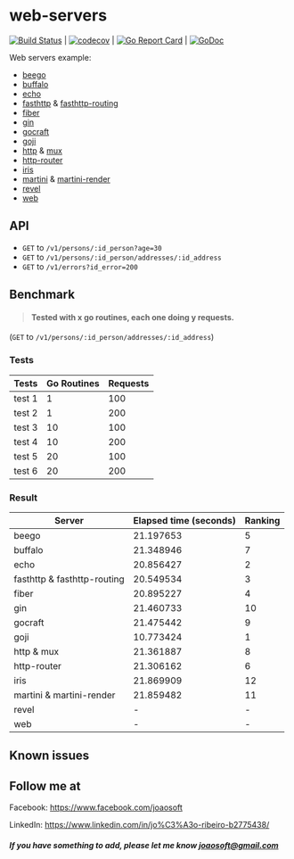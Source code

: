 # web-servers
[![Build Status](https://travis-ci.com/joaosoft/web-servers.svg?branch=master)](https://travis-ci.com/joaosoft/web-servers) | [![codecov](https://codecov.io/gh/joaosoft/web-servers/branch/master/graph/badge.svg)](https://codecov.io/gh/joaosoft/web-servers) | [![Go Report Card](https://goreportcard.com/badge/github.com/joaosoft/web-servers)](https://goreportcard.com/report/github.com/joaosoft/web-servers) | [![GoDoc](https://godoc.org/github.com/joaosoft/web-servers?status.svg)](https://godoc.org/github.com/joaosoft/web-servers)

Web servers example:
* [beego](https://github.com/beego/beego)
* [buffalo](https://github.com/gobuffalo/buffalo) 
* [echo](https://github.com/labstack/echo)
* [fasthttp](https://github.com/valyala/fasthttp) & [fasthttp-routing](https://github.com/qiangxue/fasthttp-routing)
* [fiber](https://github.com/gofiber/fiber)
* [gin](https://github.com/gin-gonic/gin)
* [gocraft](https://github.com/gocraft/web) 
* [goji](https://github.com/goji/goji) 
* [http](https://github.com/golang/go/blob/master/src/net/http) & [mux](https://github.com/gorilla/mux)
* [http-router](github.com/julienschmidt/httprouter) 
* [iris](https://github.com/kataras/iris) 
* [martini](https://github.com/go-martini/martini) & [martini-render](https://github.com/martini-contrib/render)
* [revel](https://github.com/revel/revel) 
* [web](github.com/joaosoft/web) 

## API
- `GET` to `/v1/persons/:id_person?age=30`
- `GET` to `/v1/persons/:id_person/addresses/:id_address`
- `GET` to `/v1/errors?id_error=200`

## Benchmark
>#### Tested with x go routines, each one doing y requests.
(`GET` to `/v1/persons/:id_person/addresses/:id_address`)

### Tests
|Tests|Go Routines|Requests|
|------|----------------------|-------|
|test 1|1|100|
|test 2|1|200|
|test 3|10|100|
|test 4|10|200|
|test 5|20|100|
|test 6|20|200|

### Result
|Server|Elapsed time (seconds)|Ranking|
|------|----------------------|-------|
|beego|21.197653|5|
|buffalo|21.348946|7|
|echo|20.856427|2|
|fasthttp & fasthttp-routing|20.549534|3|
|fiber|20.895227|4|
|gin|21.460733|10|
|gocraft|21.475442|9|
|goji|10.773424|1|
|http & mux|21.361887|8|
|http-router|21.306162|6|
|iris|21.869909|12|
|martini & martini-render|21.859482|11|
|revel|-|-|
|web|-|-|

## Known issues

## Follow me at
Facebook: https://www.facebook.com/joaosoft

LinkedIn: https://www.linkedin.com/in/jo%C3%A3o-ribeiro-b2775438/

##### If you have something to add, please let me know joaosoft@gmail.com

